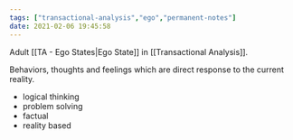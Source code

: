 ```yaml
---
tags: ["transactional-analysis","ego","permanent-notes"]
date: 2021-02-06 19:45:58
---
```


Adult [[TA - Ego States|Ego State]] in [[Transactional Analysis]]. 

Behaviors, thoughts and feelings which are direct response to the current reality.

- logical thinking
- problem solving
- factual
- reality based
